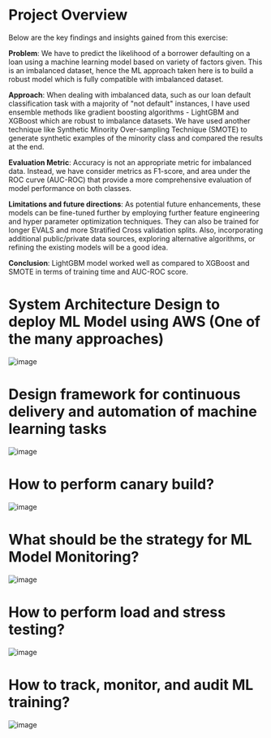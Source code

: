 # Project Overview

Below are the key findings and insights gained from this exercise:

**Problem**: We have to predict the likelihood of a borrower defaulting on a loan using a machine learning model based on variety of factors given. This is an imbalanced dataset, hence the ML approach taken here is to build a robust model which is fully compatible with imbalanced dataset.

**Approach**: When dealing with imbalanced data, such as our loan default classification task with a majority of "not default" instances, I have used ensemble methods like gradient boosting algorithms - LightGBM and XGBoost which are robust to imbalance datasets. We have used another technique like Synthetic Minority Over-sampling Technique (SMOTE) to generate synthetic examples of the minority class and compared the results at the end.

**Evaluation Metric**: Accuracy is not an appropriate metric for imbalanced data. Instead, we have consider metrics as F1-score, and area under the ROC curve (AUC-ROC) that provide a more comprehensive evaluation of model performance on both classes. 

**Limitations and future directions**: As potential future enhancements, these models can be fine-tuned further by employing further feature engineering and hyper parameter optimization techniques. They can also be trained for longer EVALS and more Stratified Cross validation splits. Also, incorporating additional public/private data sources, exploring alternative algorithms, or refining the existing models will be a good idea.

**Conclusion**: LightGBM model worked well as compared to XGBoost and SMOTE in terms of training time and AUC-ROC score.

# System Architecture Design to deploy ML Model using AWS (One of the many approaches)

![image](https://github.com/akashmathur-2212/Loan-Default-Prediction/assets/63149422/23b004d4-8c62-4846-b8a2-87f804c7ecc5)

# Design framework for continuous delivery and automation of machine learning tasks

![image](https://github.com/akashmathur-2212/Loan-Default-Prediction/assets/63149422/ac658333-6a14-42a5-a113-3595a0152260)

# How to perform canary build?

![image](https://github.com/akashmathur-2212/Loan-Default-Prediction/assets/63149422/a65611b0-7eeb-4dfe-8b3c-94c435708ddf)

# What should be the strategy for ML Model Monitoring?

![image](https://github.com/akashmathur-2212/Loan-Default-Prediction/assets/63149422/7290531b-d24d-419b-9291-2ac9b143d3bb)

# How to perform load and stress testing?

![image](https://github.com/akashmathur-2212/Loan-Default-Prediction/assets/63149422/7b0b48cd-eb81-4405-ac64-82048dcb8e00)

# How to track, monitor, and audit ML training?

![image](https://github.com/akashmathur-2212/Loan-Default-Prediction/assets/63149422/a5486453-1a57-4a24-9819-4554c0e6f028)
